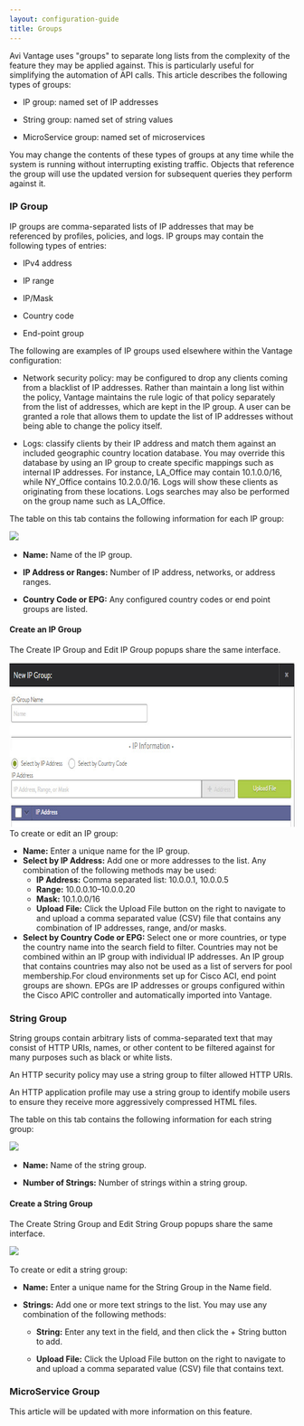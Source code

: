 ```yaml
---
layout: configuration-guide
title: Groups
---
```


Avi Vantage uses "groups" to separate long lists from the complexity of the feature they may be applied against. This is particularly useful for simplifying the automation of API calls. This article describes the following types of groups:

*   IP group: named set of IP addresses

*   String group: named set of string values

*   MicroService group: named set of microservices

You may change the contents of these types of groups at any time while the system is running without interrupting existing traffic. Objects that reference the group will use the updated version for subsequent queries they perform against it.

### IP Group

IP groups are comma-separated lists of IP addresses that may be referenced by profiles, policies, and logs. IP groups may contain the following types of entries:

*   IPv4 address

*   IP range

*   IP/Mask

*   Country code

*   End-point group

The following are examples of IP groups used elsewhere within the Vantage configuration:

*   Network security policy: may be configured to drop any clients coming from a blacklist of IP addresses. Rather than maintain a long list within the policy, Vantage maintains the rule logic of that policy separately from the list of addresses, which are kept in the IP group. A user can be granted a role that allows them to update the list of IP addresses without being able to change the policy itself.

*   Logs: classify clients by their IP address and match them against an included geographic country location database. You may override this database by using an IP group to create specific mappings such as internal IP addresses. For instance, LA_Office may contain 10.1.0.0/16, while NY_Office contains 10.2.0.0/16. Logs will show these clients as originating from these locations. Logs searches may also be performed on the group name such as LA_Office.

The table on this tab contains the following information for each IP group:

![][1]

*   **Name:** Name of the IP group.

*   **IP Address or Ranges:** Number of IP address, networks, or address ranges.

*   **Country Code or EPG:** Any configured country codes or end point groups are listed.

#### Create an IP Group

The Create IP Group and Edit IP Group popups share the same interface.

<a href="img/template_groups_create-edit-2.jpg" rel="attachment wp-att-5112"><img src="img/template_groups_create-edit-2.jpg" alt="template_groups_create-edit" width="764" height="291" class="alignnone size-full wp-image-5112" /></a> To create or edit an IP group:

*   **Name:** Enter a unique name for the IP group. 
*   **Select by IP Address:** Add one or more addresses to the list. Any combination of the following methods may be used: 
    *   **IP Address:** Comma separated list: 10.0.0.1, 10.0.0.5 
    *   **Range:** 10.0.0.10–10.0.0.20 
    *   **Mask:** 10.1.0.0/16 
    *   **Upload File:** Click the Upload File button on the right to navigate to and upload a comma separated value (CSV) file that contains any combination of IP addresses, range, and/or masks. 
*   **Select by Country Code or EPG:** Select one or more countries, or type the country name into the search field to filter. Countries may not be combined within an IP group with individual IP addresses. An IP group that contains countries may also not be used as a list of servers for pool membership.For cloud environments set up for Cisco ACI, end point groups are shown. EPGs are IP addresses or groups configured within the Cisco APIC controller and automatically imported into Vantage.

### String Group

String groups contain arbitrary lists of comma-separated text that may consist of HTTP URIs, names, or other content to be filtered against for many purposes such as black or white lists.

An HTTP security policy may use a string group to filter allowed HTTP URIs.

An HTTP application profile may use a string group to identify mobile users to ensure they receive more aggressively compressed HTML files.

The table on this tab contains the following information for each string group:

![][2]

*   **Name:** Name of the string group.

*   **Number of Strings:** Number of strings within a string group.

#### Create a String Group

The Create String Group and Edit String Group popups share the same interface.

![][3]

To create or edit a string group:

*   **Name:** Enter a unique name for the String Group in the Name field.

*   **Strings:** Add one or more text strings to the list. You may use any combination of the following methods:
    
    *   **String:** Enter any text in the field, and then click the + String button to add.
    
    *   **Upload File:** Click the Upload File button on the right to navigate to and upload a comma separated value (CSV) file that contains text.

### MicroService Group

This article will be updated with more information on this feature.

 [1]: img/template_groups_ip.jpg
 [2]: img/template_groups_string_tab.jpg
 [3]: img/template_groups_string_create-edit.jpg
